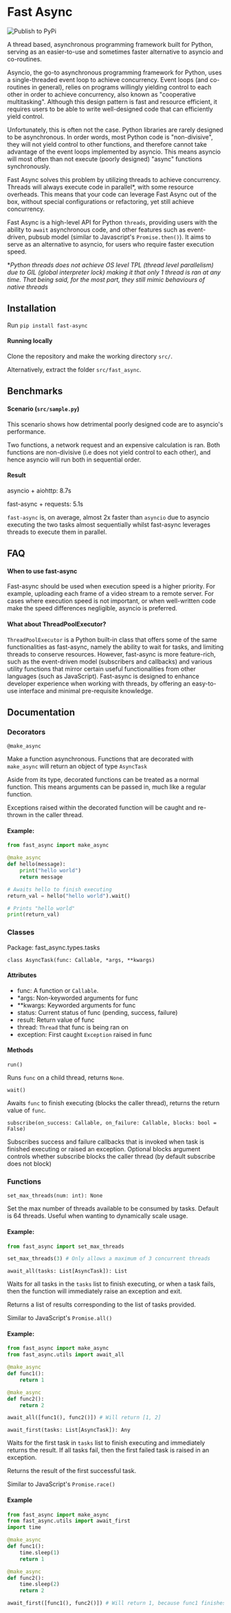 # Fast Async

![Publish to PyPi](https://github.com/thebowenfeng/FastAsync/actions/workflows/build_and_dist.yml/badge.svg)

A thread based, asynchronous programming framework built for Python, serving as
an easier-to-use and sometimes faster alternative to asyncio and co-routines.

Asyncio, the go-to asynchronous programming framework for Python, uses
a single-threaded event loop to achieve concurrency. Event loops (and co-routines in general),
relies on programs willingly yielding control to each other in order to achieve concurrency, also
known as "cooperative multitasking". Although this design pattern 
is fast and resource efficient, it requires users to be able to write well-designed code that can efficiently
yield control.

Unfortunately, this is often not the case. Python libraries are rarely designed to be
asynchronous. In order words, most Python code is "non-divisive", they will not
yield control to other functions, and therefore cannot take advantage of the event loops 
implemented  by asyncio. This means asyncio will most often than not execute (poorly designed)
"async" functions synchronously.

Fast Async solves this problem by utilizing threads to achieve concurrency.
Threads will always execute code in parallel*, with some resource overheads. This means that your code
can leverage Fast Async out of the box, without special configurations or refactoring, yet still
achieve concurrency.

Fast Async is a high-level API for Python `threads`, providing users with the
ability to `await` asynchronous code, and other features such as event-driven,
pubsub model (similar to Javascript's ```Promise.then()```). It aims to serve as
an alternative to asyncio, for users who require faster execution speed.

**Python threads does not achieve OS level TPL (thread level parallelism) due to GIL 
(global interpreter lock) making it that only 1 thread is ran at any time. That being said, for
the most part, they still mimic behaviours of native threads*

## Installation

Run ```pip install fast-async```

#### Running locally

Clone the repository and make the working directory ```src/```. 

Alternatively, extract the folder ```src/fast_async```.


## Benchmarks

#### Scenario (```src/sample.py```)

This scenario shows how detrimental poorly designed code are to asyncio's
performance.

Two functions, a network request and an expensive calculation is ran. Both
functions are non-divisive (i.e does not yield control to each other), and hence
asyncio will run both in sequential order.

#### Result

asyncio + aiohttp: 8.7s

fast-async + requests: 5.1s

```fast-async``` is, on average, almost 2x faster than ```asyncio``` due to
asyncio executing the two tasks almost sequentially whilst fast-async leverages threads
to execute them in parallel.

## FAQ

#### When to use fast-async

Fast-async should be used when execution speed is a higher priority.
For example, uploading each frame of a video stream to a remote server.
For cases where execution speed is not important, or when well-written code
make the speed differences negligible, asyncio is preferred.

#### What about ThreadPoolExecutor?

```ThreadPoolExecutor``` is a Python built-in class that offers some of the
same functionalities as fast-async, namely the ability to wait for tasks, and
limiting threads to conserve resources. However, fast-async is more feature-rich, 
such as the event-driven model (subscribers and callbacks) and various utility functions
that mirror certain useful functionalities from other languages (such as JavaScript). 
Fast-async is designed to enhance developer experience when working with threads, by
offering an easy-to-use interface and minimal pre-requisite knowledge.

## Documentation

### Decorators

```@make_async```

Make a function asynchronous. Functions that are decorated with 
```make_async``` will return an object of type ```AsyncTask```

Aside from its type, decorated functions can be treated as a normal function.
This means arguments can be passed in, much like a regular function.

Exceptions raised within the decorated function will be caught and re-thrown
in the caller thread.

#### Example:

```python
from fast_async import make_async

@make_async
def hello(message):
    print("hello world")
    return message

# Awaits hello to finish executing
return_val = hello("hello world").wait()

# Prints "hello world"
print(return_val)
```

### Classes

Package: fast_async.types.tasks

```class AsyncTask(func: Callable, *args, **kwargs)```

#### Attributes

- func: A function or ```Callable```.
- *args: Non-keyworded arguments for func
- **kwargs: Keyworded arguments for func
- status: Current status of func (pending, success, failure)
- result: Return value of func
- thread: ```Thread``` that func is being ran on
- exception: First caught ```Exception``` raised in func

#### Methods

```run()```

Runs ```func``` on a child thread, returns ```None```.

```wait()```

Awaits ```func``` to finish executing (blocks the caller thread),
returns the return value of ```func```.

```subscribe(on_success: Callable, on_failure: Callable, blocks: bool = False)```

Subscribes success and failure callbacks that is invoked when task is 
finished executing or raised an exception. Optional blocks argument 
controls whether subscribe blocks the caller thread (by default subscribe does not block)

### Functions

```set_max_threads(num: int): None```

Set the max number of threads available to be consumed by tasks.
Default is 64 threads. Useful when wanting to dynamically scale 
usage.

#### Example:

```python
from fast_async import set_max_threads

set_max_threads(3) # Only allows a maximum of 3 concurrent threads
```

```await_all(tasks: List[AsyncTask]): List```

Waits for all tasks in the ```tasks``` list to finish executing, or
when a task fails, then the function will immediately raise an exception and exit.

Returns a list of results corresponding to the list of tasks provided.

Similar to JavaScript's ```Promise.all()```

#### Example:

```python
from fast_async import make_async
from fast_async.utils import await_all

@make_async
def func1():
    return 1

@make_async
def func2():
    return 2

await_all([func1(), func2()]) # Will return [1, 2]
```

```await_first(tasks: List[AsyncTask]): Any```

Waits for the first task in ```tasks``` list to finish executing
and immediately returns the result. If all tasks fail, then the first
failed task is raised in an exception.

Returns the result of the first successful task.

Similar to JavaScript's ```Promise.race()```

#### Example

```python
from fast_async import make_async
from fast_async.utils import await_first
import time

@make_async
def func1():
    time.sleep(1)
    return 1

@make_async
def func2():
    time.sleep(2)
    return 2

await_first([func1(), func2()]) # Will return 1, because func1 finishes first
```
